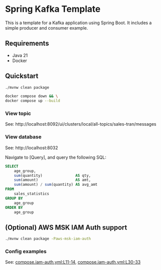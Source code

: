 Spring Kafka Template
================================================================================

This is a template for a Kafka application using Spring Boot.
It includes a simple producer and consumer example.


Requirements
--------------------------------------------------------------------------------

- Java 21
- Docker


Quickstart
--------------------------------------------------------------------------------

```bash
./mvnw clean package

docker compose down && \
docker compose up --build
```

### View topic

See: http://localhost:8092/ui/clusters/local/all-topics/sales-tran/messages


### View database

See: http://localhost:8032

Navigate to [Query], and query the following SQL:

```sql
SELECT
    age_group,
    sum(quantity)               AS qty,
    sum(amount)                 AS amt,
    sum(amount) / sum(quantity) AS avg_amt
FROM
    sales_statistics
GROUP BY
    age_group
ORDER BY
    age_group
``` 

(Optional) AWS MSK IAM Auth support
--------------------------------------------------------------------------------

```bash
./mvnw clean package -Paws-msk-iam-auth
```

### Config examples

See: 
[compose.iam-auth.yml:L11-14](https://github.com/yo1000/spring-kafka-template/blob/master/compose.iam-auth.yml#L11-L14),
[compose.iam-auth.yml:L30-33](https://github.com/yo1000/spring-kafka-template/blob/master/compose.iam-auth.yml#L30-L33)
